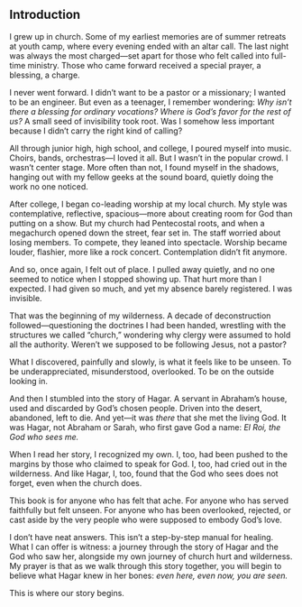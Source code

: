 ## Introduction

I grew up in church. Some of my earliest memories are of summer retreats at youth camp, where every evening ended with an altar call. The last night was always the most charged—set apart for those who felt called into full-time ministry. Those who came forward received a special prayer, a blessing, a charge.

I never went forward. I didn’t want to be a pastor or a missionary; I wanted to be an engineer. But even as a teenager, I remember wondering: *Why isn’t there a blessing for ordinary vocations? Where is God’s favor for the rest of us?* A small seed of invisibility took root. Was I somehow less important because I didn’t carry the right kind of calling?

All through junior high, high school, and college, I poured myself into music. Choirs, bands, orchestras—I loved it all. But I wasn’t in the popular crowd. I wasn’t center stage. More often than not, I found myself in the shadows, hanging out with my fellow geeks at the sound board, quietly doing the work no one noticed.

After college, I began co-leading worship at my local church. My style was contemplative, reflective, spacious—more about creating room for God than putting on a show. But my church had Pentecostal roots, and when a megachurch opened down the street, fear set in. The staff worried about losing members. To compete, they leaned into spectacle. Worship became louder, flashier, more like a rock concert. Contemplation didn’t fit anymore.

And so, once again, I felt out of place. I pulled away quietly, and no one seemed to notice when I stopped showing up. That hurt more than I expected. I had given so much, and yet my absence barely registered. I was invisible.

That was the beginning of my wilderness. A decade of deconstruction followed—questioning the doctrines I had been handed, wrestling with the structures we called “church,” wondering why clergy were assumed to hold all the authority. Weren’t we supposed to be following Jesus, not a pastor?

What I discovered, painfully and slowly, is what it feels like to be unseen. To be underappreciated, misunderstood, overlooked. To be on the outside looking in.

And then I stumbled into the story of Hagar. A servant in Abraham’s house, used and discarded by God’s chosen people. Driven into the desert, abandoned, left to die. And yet—it was *there* that she met the living God. It was Hagar, not Abraham or Sarah, who first gave God a name: *El Roi, the God who sees me.*

When I read her story, I recognized my own. I, too, had been pushed to the margins by those who claimed to speak for God. I, too, had cried out in the wilderness. And like Hagar, I, too, found that the God who sees does not forget, even when the church does.

This book is for anyone who has felt that ache. For anyone who has served faithfully but felt unseen. For anyone who has been overlooked, rejected, or cast aside by the very people who were supposed to embody God’s love.

I don’t have neat answers. This isn’t a step-by-step manual for healing. What I can offer is witness: a journey through the story of Hagar and the God who saw her, alongside my own journey of church hurt and wilderness. My prayer is that as we walk through this story together, you will begin to believe what Hagar knew in her bones: *even here, even now, you are seen.*

This is where our story begins.

